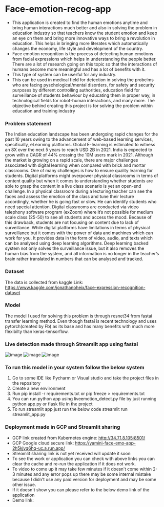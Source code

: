 # Face-emotion-recog-app
- This application is created to find the human emotions anytime and bring human interactions much better and also in solving the problem in education industry so that teachers know the student emotion and keep an eye on them and bring more innovative ways to bring a revolution in education. This helps in bringing more literates which automatically changes the economy, life style and development of the country.
- Face emotion recognition is the process of detecting human emotions from facial expressions which helps in understanding the people better. There are a lot of research going on this topic so that the interactions of humans become more meaningful and has a lot of benefits with it.
- This type of system can be userful for any industry. 
- This can be used in medical field for detection in solving the probelms who are facing pyschological/mental disorders, for safety and security purposes by different controlling authorities, education field for surveillance of students behaviour by educating them in proper way, in technological fields for robot-human interactions, and many more.
The objective behind creating this project is for solving the problem within education and training industry
### Problem statement
The Indian education landscape has been undergoing rapid changes for the past 10 years owing to
the advancement of web-based learning services, specifically, eLearning platforms.
Global E-learning is estimated to witness an 8X over the next 5 years to reach USD 2B in 2021. India
is expected to grow with a CAGR of 44% crossing the 10M users mark in 2021. Although the market
is growing on a rapid scale, there are major challenges associated with digital learning when
compared with brick and mortar classrooms. One of many challenges is how to ensure quality
learning for students. Digital platforms might overpower physical classrooms in terms of content
quality but when it comes to understanding whether students are able to grasp the content in a live
class scenario is yet an open-end challenge.
In a physical classroom during a lecturing teacher can see the faces and assess the emotion of the
class and tune their lecture accordingly, whether he is going fast or slow. He can identify students who
need special attention. Digital classrooms are conducted via video telephony software program (exZoom) where it’s not possible for medium scale class (25-50) to see all students and access the
mood. Because of this drawback, students are not focusing on content due to lack of surveillance.
While digital platforms have limitations in terms of physical surveillance but it comes with the power of
data and machines which can work for you. It provides data in the form of video, audio, and texts
which can be analysed using deep learning algorithms. Deep learning backed system not only solves
the surveillance issue, but it also removes the human bias from the system, and all information is no
longer in the teacher’s brain rather translated in numbers that can be analysed and tracked.
### Dataset
The data is collected from kaggle 
Link: https://www.kaggle.com/jonathanoheix/face-expression-recognition-dataset
### Model 
The model I used for solving this problem is through resnet34 from fastai transfer learning method.
Even though fastai is recent technology and uses pytorch(created by Fb) as its base and has many benefits with much more flexibilty than keras-tensorflow.
### Live detection made through Streamlit app using fastai
![image](https://user-images.githubusercontent.com/59556681/126079247-b3e3937a-6cf1-40f8-bfb8-9e2435f7476e.png)
![image](https://user-images.githubusercontent.com/59556681/126079252-7a209316-06f8-473c-a2ae-e4dfce708623.png)
![image](https://user-images.githubusercontent.com/59556681/126079259-8df83a67-1618-446f-b395-663e933aca8a.png)
### To run this model in your system follow the below system 
1. Go to some IDE like Pycharm or Visual studio and take the project files in the repository
2. Create a new environment
3. Run pip install -r requirements.txt
or
pip freeze > requirements.txt
4. You can run python app using liveemotion_detect.py file by just running python app.py or flask file in the project
5. To run streamlit app just run the below code
streamlit run streamlit_app.py 
### Deployment made in GCP and Streamlit sharing
- GCP link created from Kubernetes engine: http://34.71.8.105:8501/
- GCP Google cloud secure link: https://yamini-face-emo-app-2h5kjyq6hq-uc.a.run.app/
- Streamlit sharing link is not yet received will update it soon
- To see the work or application you can check with above links you can clear the cache and re-run the application if it does not work.
- To video to come up it may take few minutes if it doesn't come within 2-3 minutes and any error pops up there may be some internal mistake because I didn't use any paid version for deployment and may be some other issue.
- If it doesn't show you can please refer to the below demo link of the application
- Demo link:  


